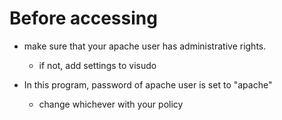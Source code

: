﻿# Before accessing
* make sure that your apache user has administrative rights.
  * if not, add settings to visudo

* In this program, password of apache user is set to "apache"
  * change whichever with your policy